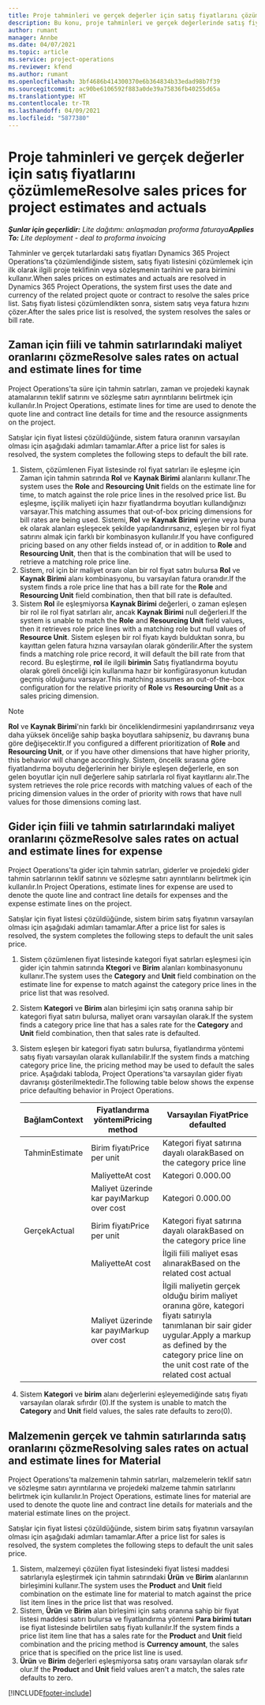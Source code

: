 ```yaml
---
title: Proje tahminleri ve gerçek değerler için satış fiyatlarını çözümleme
description: Bu konu, proje tahminleri ve gerçek değerlerinde satış fiyatlarının çözümlenmesi hakkında bilgi sağlar.
author: rumant
manager: Annbe
ms.date: 04/07/2021
ms.topic: article
ms.service: project-operations
ms.reviewer: kfend
ms.author: rumant
ms.openlocfilehash: 3bf4686b414300370e6b364834b33edad98b7f39
ms.sourcegitcommit: ac90be6106592f883a0de39a75836fb40255d65a
ms.translationtype: HT
ms.contentlocale: tr-TR
ms.lasthandoff: 04/09/2021
ms.locfileid: "5877380"
---
```

# <a name="resolve-sales-prices-for-project-estimates-and-actuals"></a><span data-ttu-id="bebe5-103">Proje tahminleri ve gerçek değerler için satış fiyatlarını çözümleme</span><span class="sxs-lookup"><span data-stu-id="bebe5-103">Resolve sales prices for project estimates and actuals</span></span>

<span data-ttu-id="bebe5-104">_**Şunlar için geçerlidir:** Lite dağıtımı: anlaşmadan proforma faturaya_</span><span class="sxs-lookup"><span data-stu-id="bebe5-104">_**Applies To:** Lite deployment - deal to proforma invoicing_</span></span>

<span data-ttu-id="bebe5-105">Tahminler ve gerçek tutarlardaki satış fiyatları Dynamics 365 Project Operations'ta çözümlendiğinde sistem, satış fiyatı listesini çözümlemek için ilk olarak ilgili proje teklifinin veya sözleşmenin tarihini ve para birimini kullanır.</span><span class="sxs-lookup"><span data-stu-id="bebe5-105">When sales prices on estimates and actuals are resolved in Dynamics 365 Project Operations, the system first uses the date and currency of the related project quote or contract to resolve the sales price list.</span></span> <span data-ttu-id="bebe5-106">Satış fiyatı listesi çözümlendikten sonra, sistem satış veya fatura hızını çözer.</span><span class="sxs-lookup"><span data-stu-id="bebe5-106">After the sales price list is resolved, the system resolves the sales or bill rate.</span></span>

## <a name="resolve-sales-rates-on-actual-and-estimate-lines-for-time"></a><span data-ttu-id="bebe5-107">Zaman için fiili ve tahmin satırlarındaki maliyet oranlarını çözme</span><span class="sxs-lookup"><span data-stu-id="bebe5-107">Resolve sales rates on actual and estimate lines for time</span></span>

<span data-ttu-id="bebe5-108">Project Operations'ta süre için tahmin satırları, zaman ve projedeki kaynak atamalarının teklif satırını ve sözleşme satırı ayrıntılarını belirtmek için kullanılır.</span><span class="sxs-lookup"><span data-stu-id="bebe5-108">In Project Operations, estimate lines for time are used to denote the quote line and contract line details for time and the resource assignments on the project.</span></span>

<span data-ttu-id="bebe5-109">Satışlar için fiyat listesi çözüldüğünde, sistem fatura oranının varsayılan olması için aşağıdaki adımları tamamlar.</span><span class="sxs-lookup"><span data-stu-id="bebe5-109">After a price list for sales is resolved, the system completes the following steps to default the bill rate.</span></span>

1. <span data-ttu-id="bebe5-110">Sistem, çözümlenen Fiyat listesinde rol fiyat satırları ile eşleşme için Zaman için tahmin satırında **Rol** ve **Kaynak Birimi** alanlarını kullanır.</span><span class="sxs-lookup"><span data-stu-id="bebe5-110">The system uses the **Role** and **Resourcing Unit** fields on the estimate line for time, to match against the role price lines in the resolved price list.</span></span> <span data-ttu-id="bebe5-111">Bu eşleşme, işçilik maliyeti için hazır fiyatlandırma boyutları kullandığınızı varsayar.</span><span class="sxs-lookup"><span data-stu-id="bebe5-111">This matching assumes that out-of-box pricing dimensions for bill rates are being used.</span></span> <span data-ttu-id="bebe5-112">Sistemi, **Rol** ve **Kaynak Birimi** yerine veya buna ek olarak alanları eşleşecek şekilde yapılandırırsanız, eşleşen bir rol fiyat satırını almak için farklı bir kombinasyon kullanılır.</span><span class="sxs-lookup"><span data-stu-id="bebe5-112">If you have configured pricing based on any other fields instead of, or in addition to **Role** and **Resourcing Unit**, then that is the combination that will be used to retrieve a matching role price line.</span></span>
2. <span data-ttu-id="bebe5-113">Sistem, rol için bir maliyet oranı olan bir rol fiyat satırı bulursa **Rol** ve **Kaynak Birimi** alanı kombinasyonu, bu varsayılan fatura oranıdır.</span><span class="sxs-lookup"><span data-stu-id="bebe5-113">If the system finds a role price line that has a bill rate for the **Role** and **Resourcing Unit** field combination, then that bill rate is defaulted.</span></span>
3. <span data-ttu-id="bebe5-114">Sistem **Rol** ile eşleşmiyorsa **Kaynak Birimi** değerleri, o zaman eşleşen bir rol ile rol fiyat satırları alır, ancak **Kaynak Birimi** null değerleri.</span><span class="sxs-lookup"><span data-stu-id="bebe5-114">If the system is unable to match the **Role** and **Resourcing Unit** field values, then it retrieves role price lines with a matching role but null values of **Resource Unit**.</span></span> <span data-ttu-id="bebe5-115">Sistem eşleşen bir rol fiyatı kaydı bulduktan sonra, bu kayıttan gelen fatura hızına varsayılan olarak gönderilir.</span><span class="sxs-lookup"><span data-stu-id="bebe5-115">After the system finds a matching role price record, it will default the bill rate from that record.</span></span> <span data-ttu-id="bebe5-116">Bu eşleştirme, **rol** ile ilgili **birimin** Satış fiyatlandırma boyutu olarak göreli önceliği için kullanıma hazır bir konfigürasyonun kutudan geçmiş olduğunu varsayar.</span><span class="sxs-lookup"><span data-stu-id="bebe5-116">This matching assumes an out-of-the-box configuration for the relative priority of **Role** vs **Resourcing Unit** as a sales pricing dimension.</span></span>

> [!NOTE]
> <span data-ttu-id="bebe5-117">**Rol** ve **Kaynak Birimi**'nin farklı bir önceliklendirmesini yapılandırırsanız veya daha yüksek önceliğe sahip başka boyutlara sahipseniz, bu davranış buna göre değişecektir.</span><span class="sxs-lookup"><span data-stu-id="bebe5-117">If you configured a different prioritization of **Role** and **Resourcing Unit**, or if you have other dimensions that have higher priority, this behavior will change accordingly.</span></span> <span data-ttu-id="bebe5-118">Sistem, öncelik sırasına göre fiyatlandırma boyutu değerlerinin her biriyle eşleşen değerlerle, en son gelen boyutlar için null değerlere sahip satırlarla rol fiyat kayıtlarını alır.</span><span class="sxs-lookup"><span data-stu-id="bebe5-118">The system retrieves the role price records with matching values of each of the pricing dimension values in the order of priority with rows that have null values for those dimensions coming last.</span></span>

## <a name="resolve-sales-rates-on-actual-and-estimate-lines-for-expense"></a><span data-ttu-id="bebe5-119">Gider için fiili ve tahmin satırlarındaki maliyet oranlarını çözme</span><span class="sxs-lookup"><span data-stu-id="bebe5-119">Resolve sales rates on actual and estimate lines for expense</span></span>

<span data-ttu-id="bebe5-120">Project Operations'ta gider için tahmin satırları, giderler ve projedeki gider tahmin satırlarının teklif satırını ve sözleşme satırı ayrıntılarını belirtmek için kullanılır.</span><span class="sxs-lookup"><span data-stu-id="bebe5-120">In Project Operations, estimate lines for expense are used to denote the quote line and contract line details for expenses and the expense estimate lines on the project.</span></span>

<span data-ttu-id="bebe5-121">Satışlar için fiyat listesi çözüldüğünde, sistem birim satış fiyatının varsayılan olması için aşağıdaki adımları tamamlar.</span><span class="sxs-lookup"><span data-stu-id="bebe5-121">After a price list for sales is resolved, the system completes the following steps to default the unit sales price.</span></span>

1. <span data-ttu-id="bebe5-122">Sistem çözümlenen fiyat listesinde kategori fiyat satırları eşleşmesi için gider için tahmin satırında **Ktegori** ve **Birim** alanları kombinasyonunu kullanır.</span><span class="sxs-lookup"><span data-stu-id="bebe5-122">The system uses the **Category** and **Unit** field combination on the estimate line for expense to match against the category price lines in the price list that was resolved.</span></span>
2. <span data-ttu-id="bebe5-123">Sistem **Kategori** ve **Birim** alan birleşimi için satış oranına sahip bir kategori fiyat satırı bulursa, maliyet oranı varsayılan olarak.</span><span class="sxs-lookup"><span data-stu-id="bebe5-123">If the system finds a category price line that has a sales rate for the **Category** and **Unit** field combination, then that sales rate is defaulted.</span></span>
3. <span data-ttu-id="bebe5-124">Sistem eşleşen bir kategori fiyatı satırı bulursa, fiyatlandırma yöntemi satış fiyatı varsayılan olarak kullanılabilir.</span><span class="sxs-lookup"><span data-stu-id="bebe5-124">If the system finds a matching category price line, the pricing method may be used to default the sales price.</span></span> <span data-ttu-id="bebe5-125">Aşağıdaki tabloda, Project Operations'ta varsayılan gider fiyatı davranışı gösterilmektedir.</span><span class="sxs-lookup"><span data-stu-id="bebe5-125">The following table below shows the expense price defaulting behavior in Project Operations.</span></span>

    | <span data-ttu-id="bebe5-126">Bağlam</span><span class="sxs-lookup"><span data-stu-id="bebe5-126">Context</span></span> | <span data-ttu-id="bebe5-127">Fiyatlandırma yöntemi</span><span class="sxs-lookup"><span data-stu-id="bebe5-127">Pricing method</span></span> | <span data-ttu-id="bebe5-128">Varsayılan Fiyat</span><span class="sxs-lookup"><span data-stu-id="bebe5-128">Price defaulted</span></span> |
    | --- | --- | --- |
    | <span data-ttu-id="bebe5-129">Tahmin</span><span class="sxs-lookup"><span data-stu-id="bebe5-129">Estimate</span></span> | <span data-ttu-id="bebe5-130">Birim fiyatı</span><span class="sxs-lookup"><span data-stu-id="bebe5-130">Price per unit</span></span> | <span data-ttu-id="bebe5-131">Kategori fiyat satırına dayalı olarak</span><span class="sxs-lookup"><span data-stu-id="bebe5-131">Based on the category price line</span></span> |
    | &nbsp; | <span data-ttu-id="bebe5-132">Maliyette</span><span class="sxs-lookup"><span data-stu-id="bebe5-132">At cost</span></span> | <span data-ttu-id="bebe5-133">Kategori 0.00</span><span class="sxs-lookup"><span data-stu-id="bebe5-133">0.00</span></span> |
    | &nbsp; | <span data-ttu-id="bebe5-134">Maliyet üzerinde kar payı</span><span class="sxs-lookup"><span data-stu-id="bebe5-134">Markup over cost</span></span> | <span data-ttu-id="bebe5-135">Kategori 0.00</span><span class="sxs-lookup"><span data-stu-id="bebe5-135">0.00</span></span> |
    | <span data-ttu-id="bebe5-136">Gerçek</span><span class="sxs-lookup"><span data-stu-id="bebe5-136">Actual</span></span> | <span data-ttu-id="bebe5-137">Birim fiyatı</span><span class="sxs-lookup"><span data-stu-id="bebe5-137">Price per unit</span></span> | <span data-ttu-id="bebe5-138">Kategori fiyat satırına dayalı olarak</span><span class="sxs-lookup"><span data-stu-id="bebe5-138">Based on the category price line</span></span> |
    | &nbsp; | <span data-ttu-id="bebe5-139">Maliyette</span><span class="sxs-lookup"><span data-stu-id="bebe5-139">At cost</span></span> | <span data-ttu-id="bebe5-140">İlgili fiili maliyet esas alınarak</span><span class="sxs-lookup"><span data-stu-id="bebe5-140">Based on the related cost actual</span></span> |
    | &nbsp; | <span data-ttu-id="bebe5-141">Maliyet üzerinde kar payı</span><span class="sxs-lookup"><span data-stu-id="bebe5-141">Markup over cost</span></span> | <span data-ttu-id="bebe5-142">İlgili maliyetin gerçek olduğu birim maliyet oranına göre, kategori fiyatı satırıyla tanımlanan bir sair gider uygular.</span><span class="sxs-lookup"><span data-stu-id="bebe5-142">Apply a markup as defined by the category price line on the unit cost rate of the related cost actual</span></span> |

4. <span data-ttu-id="bebe5-143">Sistem **Kategori** ve **birim** alanı değerlerini eşleyemediğinde satış fiyatı varsayılan olarak sıfırdır (0).</span><span class="sxs-lookup"><span data-stu-id="bebe5-143">If the system is unable to match the **Category** and **Unit** field values, the sales rate defaults to zero(0).</span></span>

## <a name="resolving-sales-rates-on-actual-and-estimate-lines-for-material"></a><span data-ttu-id="bebe5-144">Malzemenin gerçek ve tahmin satırlarında satış oranlarını çözme</span><span class="sxs-lookup"><span data-stu-id="bebe5-144">Resolving sales rates on actual and estimate lines for Material</span></span>

<span data-ttu-id="bebe5-145">Project Operations'ta malzemenin tahmin satırları, malzemelerin teklif satırı ve sözleşme satırı ayrıntılarına ve projedeki malzeme tahmin satırlarını belirtmek için kullanılır.</span><span class="sxs-lookup"><span data-stu-id="bebe5-145">In Project Operations, estimate lines for material are used to denote the quote line and contract line details for materials and the material estimate lines on the project.</span></span>

<span data-ttu-id="bebe5-146">Satışlar için fiyat listesi çözüldüğünde, sistem birim satış fiyatının varsayılan olması için aşağıdaki adımları tamamlar.</span><span class="sxs-lookup"><span data-stu-id="bebe5-146">After a price list for sales is resolved, the system completes the following steps to default the unit sales price.</span></span>

1. <span data-ttu-id="bebe5-147">Sistem, malzemeyi çözülen fiyat listesindeki fiyat listesi maddesi satırlarıyla eşleştirmek için tahmin satırındaki **Ürün** ve **Birim** alanlarının birleşimini kullanır.</span><span class="sxs-lookup"><span data-stu-id="bebe5-147">The system uses the **Product** and **Unit** field combination on the estimate line for material to match against the price list item lines in the price list that was resolved.</span></span>
2. <span data-ttu-id="bebe5-148">Sistem, **Ürün** ve **Birim** alan birleşimi için satış oranına sahip bir fiyat listesi maddesi satırı bulursa ve fiyatlandırma yöntemi **Para birimi tutarı** ise fiyat listesinde belirtilen satış fiyatı kullanılır.</span><span class="sxs-lookup"><span data-stu-id="bebe5-148">If the system finds a price list item line that has a sales rate for the **Product** and **Unit** field combination and the pricing method is **Currency amount**, the sales price that is specified on the price list line is used.</span></span>
3. <span data-ttu-id="bebe5-149">**Ürün** ve **Birim** değerleri eşleşmiyorsa satış oranı varsayılan olarak sıfır olur.</span><span class="sxs-lookup"><span data-stu-id="bebe5-149">If the **Product** and **Unit** field values aren't a match, the sales rate defaults to zero.</span></span>

[!INCLUDE[footer-include](../../includes/footer-banner.md)]
